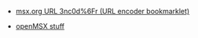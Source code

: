* [msx.org URL 3nc0d%6Fr (URL encoder bookmarklet)](msx.org-url-encoder)

* [openMSX stuff](openMSX)

